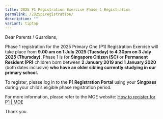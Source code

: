 ```yaml
---
title: 2025 P1 Registration Exercise Phase 1 Registration
permalink: /2025p1registration/
description: ""
variant: tiptap
---
```

<p>Dear Parents / Guardians,</p>
<p>Phase 1 registration for the 2025 Primary One (P1) Registration Exercise
will take place from <strong>9.00 am on 1 July 2025 (Tuesday) to 4.30pm on 3 July 2025 (Thursday). </strong>Phase
1 is for <strong>Singapore Citizen (SC)</strong> or <strong>Permanent Resident (PR)</strong> children
born between <strong>2 January 2019 and 1 January 2020</strong> (both dates
inclusive) <strong>who have an older sibling currently studying in our primary school.</strong>
</p>
<p>To register, please log in to the <strong>P1 Registration Portal</strong> using
your <strong>Singpass</strong> during your child’s eligible phase registration
period.</p>
<p>For more information, please refer to the MOE website: <a href="https://www.moe.gov.sg/primary/p1-registration/how-to-register" rel="noopener noreferrer nofollow" target="_blank">How to register for P1 | MOE</a>
</p>
<p>Thank you.</p>